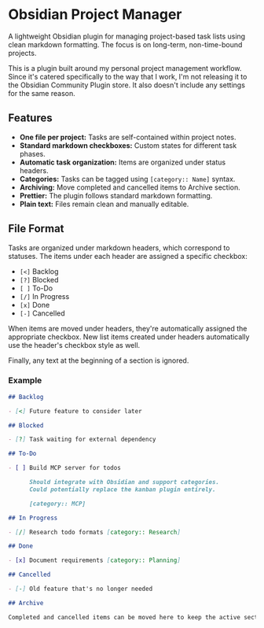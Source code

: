 # Obsidian Project Manager

A lightweight Obsidian plugin for managing project-based task lists using clean markdown formatting.
The focus is on long-term, non-time-bound projects.

This is a plugin built around my personal project management workflow. Since it's catered
specifically to the way that I work, I'm not releasing it to the Obsidian Community Plugin store. It
also doesn't include any settings for the same reason.

## Features

- **One file per project:** Tasks are self-contained within project notes.
- **Standard markdown checkboxes:** Custom states for different task phases.
- **Automatic task organization:** Items are organized under status headers.
- **Categories:** Tasks can be tagged using `[category:: Name]` syntax.
- **Archiving:** Move completed and cancelled items to Archive section.
- **Prettier:** The plugin follows standard markdown formatting.
- **Plain text:** Files remain clean and manually editable.

## File Format

Tasks are organized under markdown headers, which correspond to statuses. The items under each
header are assigned a specific checkbox:

- `[<]` Backlog
- `[?]` Blocked
- `[ ]` To-Do
- `[/]` In Progress
- `[x]` Done
- `[-]` Cancelled

When items are moved under headers, they're automatically assigned the appropriate checkbox. New
list items created under headers automatically use the header's checkbox style as well.

Finally, any text at the beginning of a section is ignored.

### Example

```markdown
## Backlog

- [<] Future feature to consider later

## Blocked

- [?] Task waiting for external dependency

## To-Do

- [ ] Build MCP server for todos

      Should integrate with Obsidian and support categories.
      Could potentially replace the kanban plugin entirely.

      [category:: MCP]

## In Progress

- [/] Research todo formats [category:: Research]

## Done

- [x] Document requirements [category:: Planning]

## Cancelled

- [-] Old feature that's no longer needed

## Archive

Completed and cancelled items can be moved here to keep the active sections clean.
```
